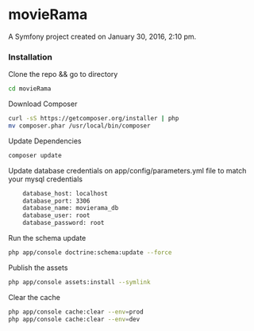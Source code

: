 movieRama
=========

A Symfony project created on January 30, 2016, 2:10 pm.

### Installation

Clone the repo && go to directory
```sh
cd movieRama
```

Download Composer
```sh
curl -sS https://getcomposer.org/installer | php
mv composer.phar /usr/local/bin/composer
```
Update Dependencies
```sh
composer update
```

Update database credentials on app/config/parameters.yml file to match your mysql credentials
```sh
    database_host: localhost
    database_port: 3306
    database_name: movierama_db
    database_user: root
    database_password: root
```
Run the schema update
```sh
php app/console doctrine:schema:update --force
```

Publish the assets
```sh
php app/console assets:install --symlink
```

Clear the cache

```sh
php app/console cache:clear --env=prod
php app/console cache:clear --env=dev
```


